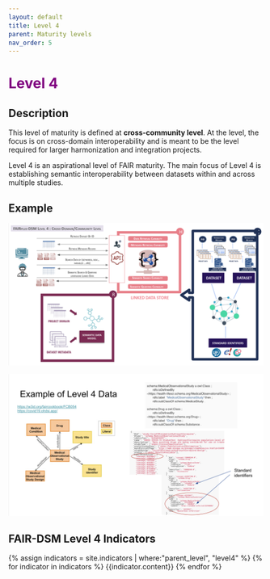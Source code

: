 ```yaml
---
layout: default
title: Level 4
parent: Maturity levels
nav_order: 5
---
```


# <span style="color:purple;font-weight:bold">Level 4</span>

## Description

This level of maturity is defined at **cross-community level**. At the level, the focus is on cross-domain interoperability and is meant to be the level required for larger harmonization and integration projects.

Level 4 is an aspirational level of FAIR maturity. The main focus of Level 4 is establishing semantic interoperability between datasets within and across multiple studies. 

## Example

![Level4-Overview](../../assets/images/examples/level4_model.png)


![Level4-Model](../../assets/images/examples/level4_data.png)

## FAIR-DSM Level 4 Indicators

{% assign indicators = site.indicators | where:"parent_level", "level4" %}
{% for indicator in indicators %}
{{indicator.content}}
{% endfor %}

